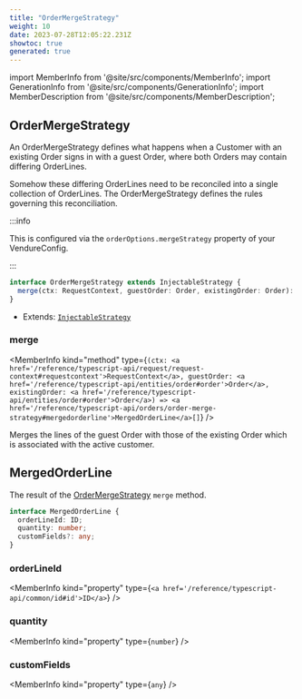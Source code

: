```yaml
---
title: "OrderMergeStrategy"
weight: 10
date: 2023-07-28T12:05:22.231Z
showtoc: true
generated: true
---
```

<!-- This file was generated from the Vendure source. Do not modify. Instead, re-run the "docs:build" script -->
import MemberInfo from '@site/src/components/MemberInfo';
import GenerationInfo from '@site/src/components/GenerationInfo';
import MemberDescription from '@site/src/components/MemberDescription';


## OrderMergeStrategy

<GenerationInfo sourceFile="packages/core/src/config/order/order-merge-strategy.ts" sourceLine="48" packageName="@vendure/core" />

An OrderMergeStrategy defines what happens when a Customer with an existing Order
signs in with a guest Order, where both Orders may contain differing OrderLines.

Somehow these differing OrderLines need to be reconciled into a single collection
of OrderLines. The OrderMergeStrategy defines the rules governing this reconciliation.

:::info

This is configured via the `orderOptions.mergeStrategy` property of
your VendureConfig.

:::

```ts title="Signature"
interface OrderMergeStrategy extends InjectableStrategy {
  merge(ctx: RequestContext, guestOrder: Order, existingOrder: Order): MergedOrderLine[];
}
```
* Extends: <code><a href='/reference/typescript-api/common/injectable-strategy#injectablestrategy'>InjectableStrategy</a></code>



<div className="members-wrapper">

### merge

<MemberInfo kind="method" type={`(ctx: <a href='/reference/typescript-api/request/request-context#requestcontext'>RequestContext</a>, guestOrder: <a href='/reference/typescript-api/entities/order#order'>Order</a>, existingOrder: <a href='/reference/typescript-api/entities/order#order'>Order</a>) => <a href='/reference/typescript-api/orders/order-merge-strategy#mergedorderline'>MergedOrderLine</a>[]`}   />

Merges the lines of the guest Order with those of the existing Order which is associated
with the active customer.


</div>


## MergedOrderLine

<GenerationInfo sourceFile="packages/core/src/config/order/order-merge-strategy.ts" sourceLine="15" packageName="@vendure/core" />

The result of the <a href='/reference/typescript-api/orders/order-merge-strategy#ordermergestrategy'>OrderMergeStrategy</a> `merge` method.

```ts title="Signature"
interface MergedOrderLine {
  orderLineId: ID;
  quantity: number;
  customFields?: any;
}
```

<div className="members-wrapper">

### orderLineId

<MemberInfo kind="property" type={`<a href='/reference/typescript-api/common/id#id'>ID</a>`}   />


### quantity

<MemberInfo kind="property" type={`number`}   />


### customFields

<MemberInfo kind="property" type={`any`}   />




</div>
